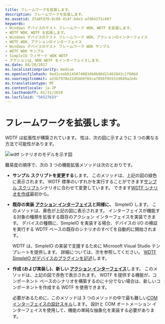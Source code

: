 ```yaml
---
title: フレームワークを拡張します。
description: フレームワークを拡張します。
ms.assetid: 37a0fd70-0c88-414f-b4e3-afd641f1c667
keywords:
- Windows デバイスのテスト フレームワーク WDK、WDTF を拡張します。
- WDTF WDK、WDTF を拡張します。
- Windows デバイスのテスト フレームワーク WDK、アクションのインターフェイス
- WDTF WDK、アクションのインターフェイス
- Windows デバイスのテスト フレームワーク WDK サンプル
- WDTF WDK サンプル
- SimpleIO ウィザード WDK WDTF
- アクションは、WDK WDTF をインターフェイスします。
ms.date: 04/20/2017
ms.localizationpriority: medium
ms.openlocfilehash: 9ad1ceebb1450740034b8b80d21462843c1f606d
ms.sourcegitcommit: a33b7978e22d5bb9f65ca7056f955319049a2e4c
ms.translationtype: MT
ms.contentlocale: ja-JP
ms.lasthandoff: 01/31/2019
ms.locfileid: "56527633"
---
```

# <a name="extending-the-framework"></a>フレームワークを拡張します。


WDTF は拡張性が構築されています。 性は、次の図に示すように 3 つの異なる方法で可能性があります。

![wdtf シナリオのモデルを示す図](images/wdtf-scenariomodel.gif)

難易度の順序で、次の 3 つの機能拡張メソッドは次のとおりです。

-   **サンプル スクリプトを変更する**します。 このメソッドは、上記の図の緑色に表示されます。 WDTF 標準のいずれかを実行することができます[サンプル スクリプト](sample-wdtf-scenarios.md)シナリオに合わせて変更しています。 できます[WDTF シナリオを作成](creating-wdtf-scenarios.md)最初から。

-   **既存の実装** [**アクション インターフェイス**](https://msdn.microsoft.com/library/windows/hardware/ff538355)**と同様に、** SimpleIO します。 このメソッドは、黄色が上記の図に表示されます。 インターフェイスが機能する対象の種類を拡張する既存のアクション インターフェイスを実装できます。 デバイスの種類に、SimpleIO を実装する場合、デバイスの I/O の検証を実行する WDTF ベースの既存のシナリオのすべてを自動的に開始されます。

    WDTF は、SimpleIO の実装で支援するために Microsoft Visual Studio テンプレートを提供します。 詳細については、次を参照してください。 [WDTF SimpleIO がデバイスのプラグインを記述](writing-a-wdtf-simpleio-plug-in-for-your-device.md)します。

-   **作成 (および実装し)、新しい** [**アクション インターフェイス**](https://msdn.microsoft.com/library/windows/hardware/ff538355)します。 このメソッドは、上記の図で赤色で表示されます。 WDTF を提供する機能が、コンポーネント ベースのシナリオを構築するのに十分でない場合は、新しいコンポーネントを作成する WDTF を使用できます。

    必要があるために、このメソッドは 3 つのメソッドの中で最も難しい[COM インターフェイスの設計スキル](com-interface-design-skills.md)します。 設計と COM オートメーション インターフェイスを使用して、機能の単純な抽象化を実装する必要があります。

 

 




